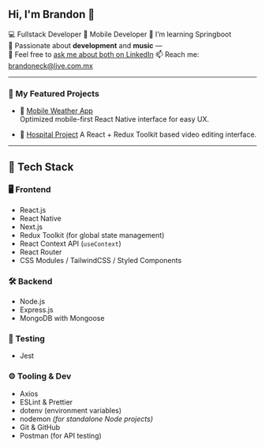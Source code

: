 ## Hi, I'm Brandon 👋

💻 Fullstack Developer
📱  Mobile Developer
🌱 I’m learning Springboot  
🎸 Passionate about **development** and **music** —  
💬 Feel free to [ask me about both on LinkedIn](https://www.linkedin.com/in/brandonlr/)
📫 Reach me: brandoneck@live.com.mx

---

### 🚀 My Featured Projects

- 📱 [Mobile Weather App](https://github.com/brandoneck/mobileChallenge)  
  Optimized mobile-first React Native interface for easy UX.

- 🏥 [Hospital Project](https://github.com/brandoneck/hospital)
  A React + Redux Toolkit based video editing interface.

---

## 🧱 Tech Stack

### 🖥️ Frontend
- React.js
- React Native
- Next.js
- Redux Toolkit (for global state management)
- React Context API (`useContext`)
- React Router
- CSS Modules / TailwindCSS / Styled Components

### 🛠️ Backend
- Node.js
- Express.js
- MongoDB with Mongoose

### 🧪 Testing
- Jest

### ⚙️ Tooling & Dev
- Axios
- ESLint & Prettier
- dotenv (environment variables)
- nodemon *(for standalone Node projects)*
- Git & GitHub
- Postman (for API testing)



